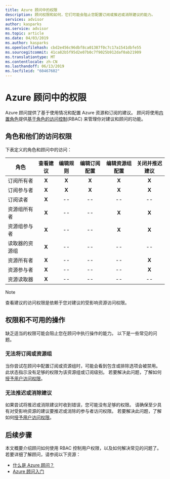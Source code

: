 ```yaml
---
title: Azure 顾问中的权限
description: 顾问权限和如何，它们可能会阻止您配置订阅或推迟或消除建议的能力。
services: advisor
author: kasparks
ms.service: advisor
ms.topic: article
ms.date: 04/03/2019
ms.author: kasparks
ms.openlocfilehash: cbd2e456c96dbf8ca01387f0c7c17a1541dbfe55
ms.sourcegitcommit: 41ca82b5f95d2e07b0c7f9025b912daf0ab21909
ms.translationtype: MT
ms.contentlocale: zh-CN
ms.lasthandoff: 06/13/2019
ms.locfileid: "60467602"
---
```

# <a name="permissions-in-azure-advisor"></a>Azure 顾问中的权限

Azure 顾问提供了基于使用情况和配置 Azure 资源和订阅的建议。 顾问将使用[内置角色](https://docs.microsoft.com/azure/role-based-access-control/built-in-roles)提供[基于角色的访问控制](https://docs.microsoft.com/azure/role-based-access-control/overview)(RBAC) 来管理你对建议和顾问的功能。 

## <a name="roles-and-their-access"></a>角色和他们的访问权限

下表定义的角色和顾问中的访问：

| **角色** | **查看建议** | **编辑规则** | **编辑订阅配置** | **编辑资源组配置**| **关闭并推迟建议**|
|---|:---:|:---:|:---:|:---:|:---:|
|订阅所有者|**X**|**X**|**X**|**X**|**X**|
|订阅参与者|**X**|**X**|**X**|**X**|**X**|
|订阅读者|**X**|--|--|--|--|
|资源组所有者|**X**|--|--|**X**|**X**|
|资源组参与者|**X**|--|--|**X**|**X**|
|读取器的资源组|**X**|--|--|--|--|
|资源所有者|**X**|--|--|--|**X**|
|资源参与者|**X**|--|--|--|**X**|
|资源读取器|**X**|--|--|--|--|

> [!NOTE]
> 查看建议的访问权限是依赖于您对建议的受影响资源访问权限。

## <a name="permissions-and-unavailable-actions"></a>权限和不可用的操作

缺乏适当的权限可能会阻止您在顾问中执行操作的能力。 以下是一些常见的问题。

### <a name="unable-to-configure-subscriptions-or-resource-groups"></a>无法将订阅或资源组

当你尝试在顾问中配置订阅或资源组时，可能会看到包含或排除选项会被禁用。 此状态指示没有足够的权限为该资源组或订阅级别。 若要解决此问题，了解如何[授予用户访问权限](https://docs.microsoft.com/azure/role-based-access-control/quickstart-assign-role-user-portal)。

### <a name="unable-to-postpone-or-dismiss-a-recommendation"></a>无法推迟或消除建议

如果尝试将推迟或消除建议时收到错误，您可能没有足够的权限。 请确保至少具有对受影响资源的建议要推迟或消除的参与者访问权限。 若要解决此问题，了解如何[授予用户访问权限](https://docs.microsoft.com/azure/role-based-access-control/quickstart-assign-role-user-portal)。

## <a name="next-steps"></a>后续步骤

本文概要介绍顾问如何使用 RBAC 控制用户权限，以及如何解决常见的问题了。 若要详细了解顾问，请参阅以下资源：

- [什么是 Azure 顾问？](https://docs.microsoft.com/azure/advisor/advisor-overview)
- [Azure 顾问入门](https://docs.microsoft.com/azure/advisor/advisor-get-started)
